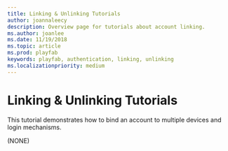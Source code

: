 ```yaml
---
title: Linking & Unlinking Tutorials
author: joannaleecy
description: Overview page for tutorials about account linking.
ms.author: joanlee
ms.date: 11/19/2018
ms.topic: article
ms.prod: playfab
keywords: playfab, authentication, linking, unlinking
ms.localizationpriority: medium
---
```


# Linking &amp; Unlinking Tutorials

This tutorial demonstrates how to bind an account to multiple devices and login mechanisms.

(NONE)
